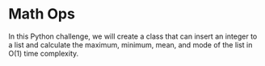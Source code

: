 # Math Ops

In this Python challenge, we will create a class that can insert an integer to a list and calculate the maximum, minimum, mean, and mode of the list in O(1) time complexity.
